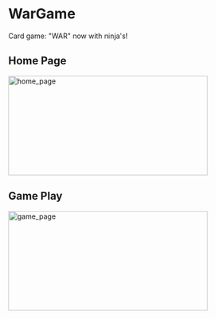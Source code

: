 # WarGame
Card game: "WAR" now with ninja's!

## Home Page
<img src="https://user-images.githubusercontent.com/62396197/163027216-35173482-6ab2-4994-8502-e552441d83da.png" alt="home_page" width="400" height="200"/>

## Game Play
<img src="https://user-images.githubusercontent.com/62396197/163027373-e5ea97aa-1348-476b-8267-c0d4c07b5dfd.png" alt="game_page" width="400" height="200"/>

